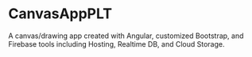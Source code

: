 # CanvasAppPLT

A canvas/drawing app created with Angular, customized Bootstrap, and Firebase tools including Hosting, Realtime DB, and Cloud Storage.
